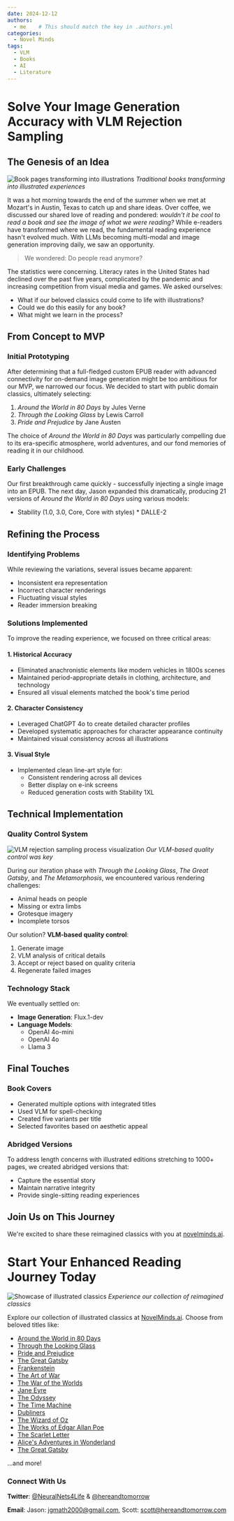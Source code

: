 ```yaml
---
date: 2024-12-12
authors:
  - me    # This should match the key in .authors.yml
categories:
  - Novel Minds
tags:
  - VLM
  - Books
  - AI
  - Literature
---
```



# Solve Your Image Generation Accuracy with VLM Rejection Sampling

## The Genesis of an Idea


<!-- Image with caption -->
![Book pages transforming into illustrations](/assets/animated_80_days.gif)
*Traditional books transforming into illustrated experiences*

It was a hot morning towards the end of the summer when we met at Mozart's in Austin, Texas to catch up and share ideas. Over coffee, we discussed our shared love of reading and pondered: *wouldn't it be cool to read a book and see the image of what we were reading?* While e-readers have transformed where we read, the fundamental reading experience hasn't evolved much. With LLMs becoming multi-modal and image generation improving daily, we saw an opportunity.

> We wondered: Do people read anymore?

The statistics were concerning. Literacy rates in the United States had declined over the past five years, complicated by the pandemic and increasing competition from visual media and games. We asked ourselves:

* What if our beloved classics could come to life with illustrations?
* Could we do this easily for any book?
* What might we learn in the process?

## From Concept to MVP

### Initial Prototyping

After determining that a full-fledged custom EPUB reader with advanced connectivity for on-demand image generation might be too ambitious for our MVP, we narrowed our focus. We decided to start with public domain classics, ultimately selecting:

1. *Around the World in 80 Days* by Jules Verne
2. *Through the Looking Glass* by Lewis Carroll
3. *Pride and Prejudice* by Jane Austen

The choice of *Around the World in 80 Days* was particularly compelling due to its era-specific atmosphere, world adventures, and our fond memories of reading it in our childhood.

### Early Challenges

Our first breakthrough came quickly - successfully injecting a single image into an EPUB. The next day, Jason expanded this dramatically, producing 21 versions of *Around the World in 80 Days* using various models:

* Stability (1.0, 3.0, Core, Core with styles)   * DALLE-2

## Refining the Process

### Identifying Problems

While reviewing the variations, several issues became apparent:

* Inconsistent era representation
* Incorrect character renderings
* Fluctuating visual styles
* Reader immersion breaking

### Solutions Implemented

To improve the reading experience, we focused on three critical areas:

#### 1. Historical Accuracy
* Eliminated anachronistic elements like modern vehicles in 1800s scenes
* Maintained period-appropriate details in clothing, architecture, and technology
* Ensured all visual elements matched the book's time period

#### 2. Character Consistency
* Leveraged ChatGPT 4o to create detailed character profiles
* Developed systematic approaches for character appearance continuity
* Maintained visual consistency across all illustrations

#### 3. Visual Style
* Implemented clean line-art style for:
  * Consistent rendering across all devices
  * Better display on e-ink screens
  * Reduced generation costs with Stability 1XL


## Technical Implementation

### Quality Control System

![VLM rejection sampling process visualization](/assets/animated_throughthelookingglass_1.gif)
*Our VLM-based quality control was key*

During our iteration phase with *Through the Looking Glass*, *The Great Gatsby*, and *The Metamorphosis*, we encountered various rendering challenges:

* Animal heads on people
* Missing or extra limbs
* Grotesque imagery
* Incomplete torsos

Our solution? **VLM-based quality control**:

1. Generate image
2. VLM analysis of critical details
3. Accept or reject based on quality criteria
4. Regenerate failed images


### Technology Stack

We eventually settled on:

* **Image Generation**: Flux.1-dev
* **Language Models**:
  * OpenAI 4o-mini
  * OpenAI 4o
  * Llama 3

## Final Touches

### Book Covers

* Generated multiple options with integrated titles
* Used VLM for spell-checking
* Created five variants per title
* Selected favorites based on aesthetic appeal

### Abridged Versions

To address length concerns with illustrated editions stretching to 1000+ pages, we created abridged versions that:

* Capture the essential story
* Maintain narrative integrity
* Provide single-sitting reading experiences

## Join Us on This Journey

We're excited to share these reimagined classics with you at [novelminds.ai](https://novelminds.ai).

# Start Your Enhanced Reading Journey Today

![Showcase of illustrated classics](/assets/animated_mobydick.gif)
*Experience our collection of reimagined classics*


Explore our collection of illustrated classics at [NovelMinds.ai](https://novelminds.ai). Choose from beloved titles like:

- [Around the World in 80 Days](https://www.novelminds.ai/book/80_Days)
- [Through the Looking Glass](https://www.novelminds.ai/book/ThroughTheLookingGlass)
- [Pride and Prejudice](https://www.novelminds.ai/book/PrideAndPrejudice)
- [The Great Gatsby](https://www.novelminds.ai/book/TheGreatGatsby)
- [Frankenstein](https://www.novelminds.ai/book/Frankenstein)
- [The Art of War](https://www.novelminds.ai/book/TheArtOfWar)
- [The War of the Worlds](https://www.novelminds.ai/book/TheWarOfTheWorlds)
- [Jane Eyre](https://www.novelminds.ai/book/JaneEyre)
- [The Odyssey](https://www.novelminds.ai/book/TheOdyssey)
- [The Time Machine](https://www.novelminds.ai/book/TheTimeMachine)
- [Dubliners](https://www.novelminds.ai/book/Dubliners)
- [The Wizard of Oz](https://www.novelminds.ai/book/TheWizardofOz)
- [The Works of Edgar Allan Poe](https://www.novelminds.ai/book/TheWorksofEdgarAllanPoe)
- [The Scarlet Letter](https://www.novelminds.ai/book/TheScarletLetter)
- [Alice's Adventures in Wonderland](https://www.novelminds.ai/book/AlicesAdventuresinWonderland)
- [The Great Gatsby](https://www.novelminds.ai/book/The_Great_Gatsby)

...and more!


### Connect With Us

**Twitter**: [@NeuralNets4Life](https://twitter.com/NeuralNets4Life) & [@hereandtomorrow](https://twitter.com/hereandtomorrow)

**Email**:
  Jason: [jgmath2000@gmail.com](mailto:jgmath2000@gmail.com),
  Scott: [scott@hereandtomorrow.com](mailto:scott@hereandtomorrow.com)